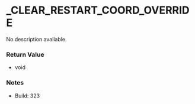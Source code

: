 # _CLEAR_RESTART_COORD_OVERRIDE

No description available.

### Return Value
* void

### Notes
* Build: 323

